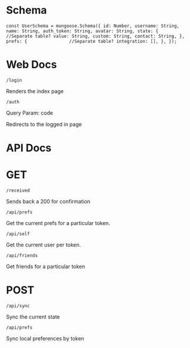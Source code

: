# Schema 


``
const UserSchema = mongoose.Schema({
    id: Number,
    username: String,
    name: String,
    auth_token: String,
    avatar: String,
    state: {                //Separate table?
        value: String,
        custom: String,
        contact: String,
    },
    prefs: {                //Separate table?
        integration: [],
    },
});
``

# Web Docs 

``/login``

Renders the index page

``/auth``

Query Param: code

Redirects to the logged in page

# API Docs

# GET 



``/received``

Sends back a 200 for confirmation

``/api/prefs``

Get the current prefs for a particular token. 

``/api/self`` 

Get the current user per token. 

``/api/friends`` 

Get friends for a particular token


# POST 

``/api/sync``

Sync the current state

``/api/prefs``

Sync local preferences by token 